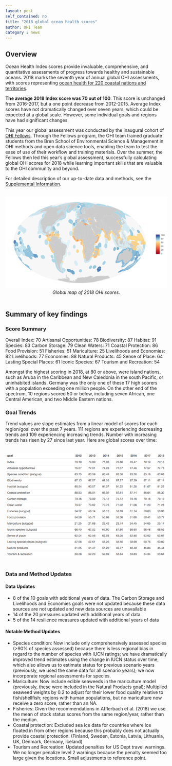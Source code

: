 ```yaml
---
layout: post
self_contained: no
title: "2018 global ocean health scores"
author: OHI Team
category : news 
---
```


## Overview

Ocean Health Index scores provide invaluable, comprehensive, and quantitative assessments of progress towards healthy and sustainable oceans. 2018 marks the seventh year of annual global OHI assessments, with scores representing [ocean health for 220 coastal nations and territories](http://ohi-science.org/ohi-global/scores.html).

**The average 2018 Index score was 70 out of 100**. This score is unchanged from 2016-2017, but a one point decrease from 2012-2015. Average Index scores have not dramatically changed over seven years, which could be expected at a global scale. However, some individual goals and regions have had significant changes.

This year our global assessment was conducted by the inaugural cohort of [OHI Fellows](http://ohi-science.org/ohi-global/fellows.html). Through the Fellows program, the OHI team trained graduate students from the Bren School of Environmental Science & Management in OHI methods and open data science tools, enabling the team to test the ease of use of their workflow and training materials. Over the summer, the Fellows then led this year’s global assessment, successfully calculating global OHI scores for 2018 while learning important skills that are valuable to the OHI community and beyond.

For detailed description of our up-to-date data and methods, see the [Supplemental Information](https://raw.githack.com/OHI-Science/ohi-global/published/global_supplement/Supplement.html).

<br>

<center><img src="../assets/blog_images/2018globalmap.png" width="800px"><br>
<i>Global map of 2018 OHI scores.</i></center>

<br>

## Summary of key findings

### Score Summary

Overall Index: 70 
Artisanal Opportunities: 78
Biodiversity: 87
	Habitat: 91
	Species: 83
Carbon Storage: 79
Clean Waters: 71
Coastal Protection: 86
Food Provision: 51
	Fisheries: 51
	Mariculture: 25
Livelihoods and Economies: 82
	Livelihoods: 77
	Economies: 88
Natural Products: 45
Sense of Place: 64
	Lasting Special Places: 61
	Iconic Species: 67
Tourism and Recreation: 54

Amongst the highest scoring in 2018, at 80 or above, were island nations, such as Aruba in the Caribbean and New Caledonia in the south Pacific, or uninhabited islands. Germany was the only one of these 17 high scorers with a population exceeding one million people. On the other end of the spectrum, 10 regions scored 50 or below, including seven African, one Central American, and two Middle Eastern nations. 

### Goal Trends

Trend values are slope estimates from a linear model of scores for each region/goal over the past 7 years. 111 regions are experiencing decreasing trends and 109 experiencing increasing trends. Number with increasing trends has risen by 27 since last year. Here are global scores over time:

<br>

<center><img src="../assets/blog_images/trendtable.png" width="800px"><br></center>

<br>

### Data and Method Updates

#### Data Updates
- 8 of the 10 goals with additional years of data. The Carbon Storage and Livelihoods and Economies goals were not updated because these data sources are not updated and new data sources are unavailable  
- 14 of the 20 pressures updated with additional years of data
- 5 of the 14 resilience measures updated with additional years of data

#### Notable Method Updates
- Species condition: Now include only comprehensively assessed species (>90% of species assessed) because there is less regional bias in regard to the number of species with IUCN ratings; we have dramatically improved trend estimates using the change in IUCN status over time, which also allows us to estimate status for previous scenario years (previously, we used the same data for all scenario years); we now incorporate regional assessments for species. 
- Mariculture: Now include edible seaweeds in the mariculture model (previously, these were included in the Natural Products goal); Multiplied seaweed weights by 0.2 to adjust for their lower food quality relative to fish/shellfish; regions with human populations, but no mariculture now receive a zero score, rather than an NA.
- Fisheries: Given the recommendations in Afflerbach et al. (2018) we use the mean of stock status scores from the same region/year, rather than the median.
- Coastal protection: Excluded sea ice data for countries where ice floated in from other regions because this probably does not actually provide coastal protection. (Finland, Sweden, Estonia, Latvia, Lithuania, UK, Denmark, Germany, Iceland)
- Tourism and Recreation: Updated penalties for US Dept travel warnings. We no longer penalize level 2 warnings because the penalty seemed too large given the locations. Small adjustments to reference point.
